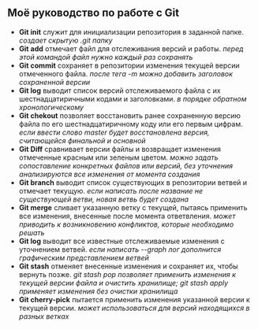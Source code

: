 ## Моё руководство по работе с Git
* **Git init** служит для инициализации репозитория в заданной папке. *cоздает скрытую .git папку*
* **Git add** отмечает файл для отслеживания версий и работы. *перед этой командой файл нужно каждый раз сохранять*
* **Git commit** сохраняет в репозитории изменения текущей версии отмеченного файла. *после тега -m можно добавить заголовок сохраненной версии*
* **Git log** выводит список версий отслеживаемого файла с их шестнадцатиричными кодами и заголовками. *в порядке обратном хронологическому*
* **Git chekout** позволяет восстановить ранее сохраненную версию файла по его шестнадцатиричному коду или его первым цифрам. *если ввести слово master будет восстановлена версия, считающейся финальной и основной*
* **Git Diff** сравнивает версии файлы и возвращает изменения отмеченные красным или зеленым цветом. *можно задать сопоставление конкретных файлов или версий, без уточнения анализируются все изменения от момента создания*
* **Git branch** выводит список существующих в репозитории ветвей и отмечает текущую. *если написать после название не существующей ветви, новая ветвь будет создана*
* **Git merge** сливает указанную ветку с текущей, пытаясь применить все изменения, внесенные после момента ответвления. *может приводить к возникновению конфликтов, которые необходимо решать*
* **Git log** выводит все известные отслеживаемые изменения с уточнением ветвей. *если написать --graph лог дополнится графическим представлением ветвей*
* **Git stash** отменяет внесенные изменения и сохраняет их, чтобы вернуть позже. *git stash pop позволяет применить изменения к текущей версии файла и очистить хранилище; git stash apply применяет изменения без очистки хранилища*
* **Git cherry-pick** пытается применить изменения указанной версии к текущей версии. *может использоваться для версий находящихся в разных ветках*